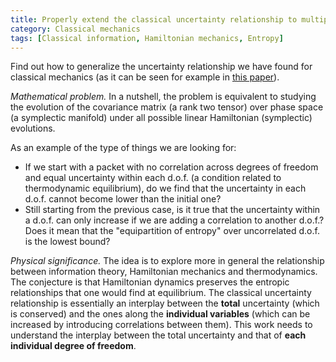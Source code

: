 ```yaml
---
title: Properly extend the classical uncertainty relationship to multiple d.o.f.
category: Classical mechanics
tags: [Classical information, Hamiltonian mechanics, Entropy]
---
```

Find out how to generalize the uncertainty relationship we have found for classical
mechanics (as it can be seen for example in [this paper](https://arxiv.org/abs/2111.09107)).

*Mathematical problem.* In a nutshell, the problem is equivalent to studying the
evolution of the covariance matrix (a rank two tensor) over phase space (a symplectic
manifold) under all possible linear Hamiltonian (symplectic) evolutions.

As an example of the type of things we are looking for:
* If we start with a packet with no correlation across degrees of freedom and equal
uncertainty within each d.o.f. (a condition related to thermodynamic equilibrium),
do we find that the uncertainty in each d.o.f. cannot become lower than the initial one?
* Still starting from the previous case, is it true that the uncertainty within a
d.o.f. can only increase if we are adding a correlation to another d.o.f.? Does
it mean that the "equipartition of entropy" over uncorrelated d.o.f. is the
lowest bound?

*Physical significance.* The idea is to explore more in general the relationship
between information theory, Hamiltonian mechanics and thermodynamics. The conjecture
is that Hamiltonian dynamics preserves the entropic relationships that one would
find at equilibrium. The classical uncertainty relationship is essentially an
interplay between the **total** uncertainty (which is conserved) and the ones
along the **individual variables** (which can be increased by introducing correlations
between them). This work needs to understand the interplay between the total uncertainty and
that of **each individual degree of freedom**.
